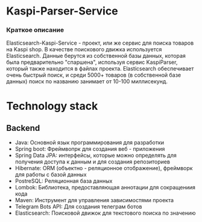 # Kaspi-Parser-Service


### Краткое описание

Elasticsearch-Kaspi-Service - проект, или же сервис для поиска товаров на Kaspi shop. В качестве поискового движка используется Elasticsearch. Данные берутся из собственной базы данных, которая была предварительно "спаршена", используя сервис KaspiParser, который также находится в файлах проекта. Elasticsearch обеспечивает очень быстрый поиск, и среди 5000+ товаров (в собственной базе данных) поиск по названию занимает от 10-100 миллисекунд.

# Technology stack

## Backend 

+ Java: Основной язык программирования для разработки
+ Spring boot: Фреймвопрк для создания веб - приложения
+ Spring Data JPA:  интерфейсы, которые можно определять для получения доступа к данным и для создания репозиториев
+ Hibernate: ORM (объектно - реляционное отображение), фреймворк для работы с базой данных
+ PostreSQL: Реляционная база данных
+ Lombok: Библиотека, предоставляющая аннотации для сокращениия кода
+ Maven: Инструмент для управления зависимостями проекта
+ Telegram Bots API: Для создания телеграм ботов
+ Elasticsearch: Поисковой движок для текстового поиска по значению
